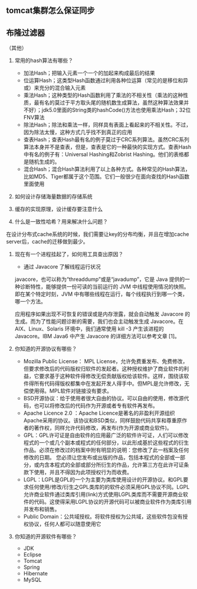 ## tomcat集群怎么保证同步 





## 布隆过滤器





（其他）



1. 常用的hash算法有哪些？ 

   -  加法Hash；把输入元素一个一个的加起来构成最后的结果 
   -  位运算Hash；这类型Hash函数通过利用各种位运算（常见的是移位和异或）来充分的混合输入元素 
   -  乘法Hash；这种类型的Hash函数利用了乘法的不相关性（乘法的这种性质，最有名的莫过于平方取头尾的随机数生成算法，虽然这种算法效果并不好）；jdk5.0里面的String类的hashCode()方法也使用乘法Hash；32位FNV算法 
   -  除法Hash；除法和乘法一样，同样具有表面上看起来的不相关性。不过，因为除法太慢，这种方式几乎找不到真正的应用 
   -  查表Hash；查表Hash最有名的例子莫过于CRC系列算法。虽然CRC系列算法本身并不是查表，但是，查表是它的一种最快的实现方式。查表Hash中有名的例子有：Universal Hashing和Zobrist Hashing。他们的表格都是随机生成的。 
   -  混合Hash；混合Hash算法利用了以上各种方式。各种常见的Hash算法，比如MD5、Tiger都属于这个范围。它们一般很少在面向查找的Hash函数里面使用 

    

2. 如何设计存储海量数据的存储系统 

3. 缓存的实现原理，设计缓存要注意什么 

4. 什么是一致性哈希？用来解决什么问题？ 

在设计分布式cache系统的时候，我们需要让key的分布均衡，并且在增加cache server后，cache的迁移做到最少。 

 

1. 现在有一个进程挂起了，如何用工具查出原因？  

   - 通过 Javacore 了解线程运行状况 

   javacore，也可以称为“threaddump”或是“javadump”，它是 Java 提供的一种诊断特性，能够提供一份可读的当前运行的 JVM 中线程使用情况的快照。即在某个特定时刻，JVM 中有哪些线程在运行，每个线程执行到哪一个类，哪一个方法。 

   应用程序如果出现不可恢复的错误或是内存泄露，就会自动触发 Javacore 的生成。而为了性能问题诊断的需要，我们也会主动触发生成 Javacore。在 AIX、Linux、Solaris 环境中，我们通常使用 kill -3 <PID> 产生该进程的 Javacore。IBM Java6 中产生 Javacore 的详细方法可以参考文章 [1]。 

    

2. 你知道的开源协议有哪些？  

   - Mozilla Public License： MPL License，允许免费重发布、免费修改，但要求修改后的代码版权归软件的发起者。这种授权维护了商业软件的利益，它要求基于这种软件得修改无偿贡献版权给该软件。这样，围绕该软件得所有代码得版权都集中在发起开发人得手中。但MPL是允许修改，无偿使用得。MPL软件对链接没有要求。 
   - BSD开源协议：给于使用者很大自由的协议。可以自由的使用，修改源代码，也可以将修改后的代码作为开源或者专有软件再发布。 
   - Apache Licence 2.0 ：Apache Licence是著名的非盈利开源组织Apache采用的协议。该协议和BSD类似，同样鼓励代码共享和尊重原作者的著作权，同样允许代码修改，再发布(作为开源或商业软件)。 
   - GPL：GPL许可证是自由软件的应用最广泛的软件许可证，人们可以修改程式的一个或几个副本或程式的任何部分，以此形成基於这些程式的衍生作品。必须在修改过的档案中附有明显的说明：您修改了此一档案及任何修改的日期。 您必须让您发布或出版的作品，包括本程式的全部或一部分，或内含本程式的全部或部分所衍生的作品，允许第三方在此许可证条款下使用，并且不得因为此项授权行为而收费。 
   - LGPL：LGPL是GPL的一个为主要为类库使用设计的开源协议。和GPL要求任何使用/修改/衍生之GPL类库的的软件必须采用GPL协议不同。LGPL允许商业软件通过类库引用(link)方式使用LGPL类库而不需要开源商业软件的代码。这使得采用LGPL协议的开源代码可以被商业软件作为类库引用并发布和销售。 
   - Public Domain：公共域授权。将软件授权为公共域，这些软件包没有授权协议，任何人都可以随意使用它 

3. 你知道的开源软件有哪些？  

   - JDK 
   - Eclipse  
   - Tomcat 
   - Spring 
   - Hibernate 
   - MySQL 